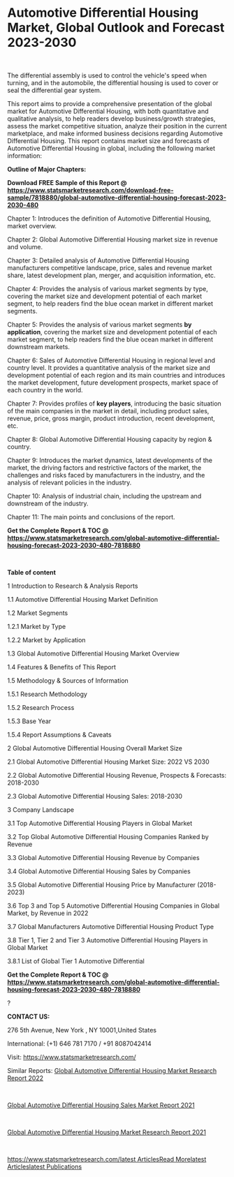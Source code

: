 <h1>Automotive Differential Housing Market, Global Outlook and Forecast 2023-2030</h1><br/><p>The differential assembly is used to control the vehicle&#39;s speed when turning, and in the automobile, the differential housing is used to cover or seal the differential gear system.</p>
 
 
 
 <p>This report aims to provide a comprehensive presentation of the global market for Automotive Differential Housing, with both quantitative and qualitative analysis, to help readers develop business/growth strategies, assess the market competitive situation, analyze their position in the current marketplace, and make informed business decisions regarding Automotive Differential Housing. This report contains market size and forecasts of Automotive Differential Housing in global, including the following market information:</p>
 
 
 
 <p><strong>Outline of Major Chapters:</strong></p>
 
 
 
 <p><strong>Download FREE Sample of this Report @ <a href="https://www.statsmarketresearch.com/download-free-sample/7818880/global-automotive-differential-housing-forecast-2023-2030-480">https://www.statsmarketresearch.com/download-free-sample/7818880/global-automotive-differential-housing-forecast-2023-2030-480</a></strong></p>
 
 
 
 <p>Chapter 1: Introduces the definition of Automotive Differential Housing, market overview.</p>
 
 
 
 <p>Chapter 2: Global Automotive Differential Housing market size in revenue and volume.</p>
 
 
 
 <p>Chapter 3: Detailed analysis of Automotive Differential Housing manufacturers competitive landscape, price, sales and revenue market share, latest development plan, merger, and acquisition information, etc.</p>
 
 
 
 <p>Chapter 4: Provides the analysis of various market segments by type, covering the market size and development potential of each market segment, to help readers find the blue ocean market in different market segments.</p>
 
 
 
 <p>Chapter 5: Provides the analysis of various market segments <strong>by application</strong>, covering the market size and development potential of each market segment, to help readers find the blue ocean market in different downstream markets.</p>
 
 
 
 <p>Chapter 6: Sales of Automotive Differential Housing in regional level and country level. It provides a quantitative analysis of the market size and development potential of each region and its main countries and introduces the market development, future development prospects, market space of each country in the world.</p>
 
 
 
 <p>Chapter 7: Provides profiles of <strong>key players</strong>, introducing the basic situation of the main companies in the market in detail, including product sales, revenue, price, gross margin, product introduction, recent development, etc.</p>
 
 
 
 <p>Chapter 8: Global Automotive Differential Housing capacity by region & country.</p>
 
 
 
 <p>Chapter 9: Introduces the market dynamics, latest developments of the market, the driving factors and restrictive factors of the market, the challenges and risks faced by manufacturers in the industry, and the analysis of relevant policies in the industry.</p>
 
 
 
 <p>Chapter 10: Analysis of industrial chain, including the upstream and downstream of the industry.</p>
 
 
 
 <p>Chapter 11: The main points and conclusions of the report.</p>
 
 
 
 <div><b>Get the Complete Report & TOC @ <a href="https://www.statsmarketresearch.com/global-automotive-differential-housing-forecast-2023-2030-480-7818880">https://www.statsmarketresearch.com/global-automotive-differential-housing-forecast-2023-2030-480-7818880</a></b></div>
 
 
 
 <p><br />
 
 <b>Table of content</b></p>
 
 
 
 <p>1 Introduction to Research & Analysis Reports<br />
 
 1.1 Automotive Differential Housing Market Definition<br />
 
 1.2 Market Segments<br />
 
 1.2.1 Market by Type<br />
 
 1.2.2 Market by Application<br />
 
 1.3 Global Automotive Differential Housing Market Overview<br />
 
 1.4 Features & Benefits of This Report<br />
 
 1.5 Methodology & Sources of Information<br />
 
 1.5.1 Research Methodology<br />
 
 1.5.2 Research Process<br />
 
 1.5.3 Base Year<br />
 
 1.5.4 Report Assumptions & Caveats<br />
 
 2 Global Automotive Differential Housing Overall Market Size<br />
 
 2.1 Global Automotive Differential Housing Market Size: 2022 VS 2030<br />
 
 2.2 Global Automotive Differential Housing Revenue, Prospects & Forecasts: 2018-2030<br />
 
 2.3 Global Automotive Differential Housing Sales: 2018-2030<br />
 
 3 Company Landscape<br />
 
 3.1 Top Automotive Differential Housing Players in Global Market<br />
 
 3.2 Top Global Automotive Differential Housing Companies Ranked by Revenue<br />
 
 3.3 Global Automotive Differential Housing Revenue by Companies<br />
 
 3.4 Global Automotive Differential Housing Sales by Companies<br />
 
 3.5 Global Automotive Differential Housing Price by Manufacturer (2018-2023)<br />
 
 3.6 Top 3 and Top 5 Automotive Differential Housing Companies in Global Market, by Revenue in 2022<br />
 
 3.7 Global Manufacturers Automotive Differential Housing Product Type<br />
 
 3.8 Tier 1, Tier 2 and Tier 3 Automotive Differential Housing Players in Global Market<br />
 
 3.8.1 List of Global Tier 1 Automotive Differential</p>
 
 
 
 <div><b>Get the Complete Report & TOC @ <a href="https://www.statsmarketresearch.com/global-automotive-differential-housing-forecast-2023-2030-480-7818880">https://www.statsmarketresearch.com/global-automotive-differential-housing-forecast-2023-2030-480-7818880</a></b></div>
 
 
 
 <p>? </p>
 
 
 
 <p><b>CONTACT US:</b><br />
 
 276 5th Avenue, New York , NY 10001,United States<br />
 
 International: (+1) 646 781 7170 / +91 8087042414<br />
 
 Visit: <a href="https://www.statsmarketresearch.com/">https://www.statsmarketresearch.com/</a><br />
 
 Similar Reports: <a href="https://www.statsmarketresearch.com/global-automotive-differential-housing-forecast-2023-2030-480-7818880">Global Automotive Differential Housing Market Research Report 2022</a><br />
 
 <br />
 
 <a href="https://www.statsmarketresearch.com/global-automotive-differential-housing-forecast-2023-2030-480-7818880">Global Automotive Differential Housing Sales Market Report 2021</a><br />
 
 <br />
 
 <a href="https://www.statsmarketresearch.com/global-automotive-differential-housing-forecast-2023-2030-480-7818880">Global Automotive Differential Housing Market Research Report 2021</a><br />
 
 <br />
 
 <a href="https://gyeongbokgung.com">https://www.statsmarketresearch.com/</a><a href="https://hallyeomaritime.com">latest Articles</a><a href="https://jingwansa.com">Read More</a><a href="https://nguoiviet.jp/">latest Articles</a><a href="https://www.intelmarketresearch.com/">latest Publications</a></p>